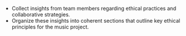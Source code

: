 - Collect insights from team members regarding ethical practices and collaborative strategies.
- Organize these insights into coherent sections that outline key ethical principles for the music project.